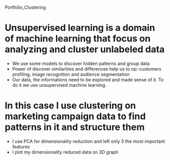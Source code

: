  Portfolio_Clustering

# Unsupervised learning is a domain of machine learning that focus on analyzing and cluster unlabeled data
* We use some models to discover hidden patterns and group data.
* Power of discover similarities and differences help us to np: customers profiling, image recognition and audience segmentation
* Our data, the informations need to be explored and made sense of it. To do it we use unsupervised machine learning.

# In this case I use clustering on marketing campaign data to find patterns in it and structure them
* I use PCA for dimensionality reduction and left only 3 the most important features
* I plot my dimensionality reduced data on 3D graph

![]()
